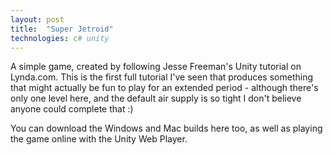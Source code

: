 ```yaml
---
layout: post
title:  "Super Jetroid"
technologies: c# unity
---
```

A simple game, created by following Jesse Freeman's Unity tutorial on Lynda.com. This
is the first full tutorial I've seen that produces something that might actually be
fun to play for an extended period - although there's only one level here, and the
default air supply is so tight I don't believe anyone could complete that :)

You can download the Windows and Mac builds here too, as well as playing the game
online with the Unity Web Player.
